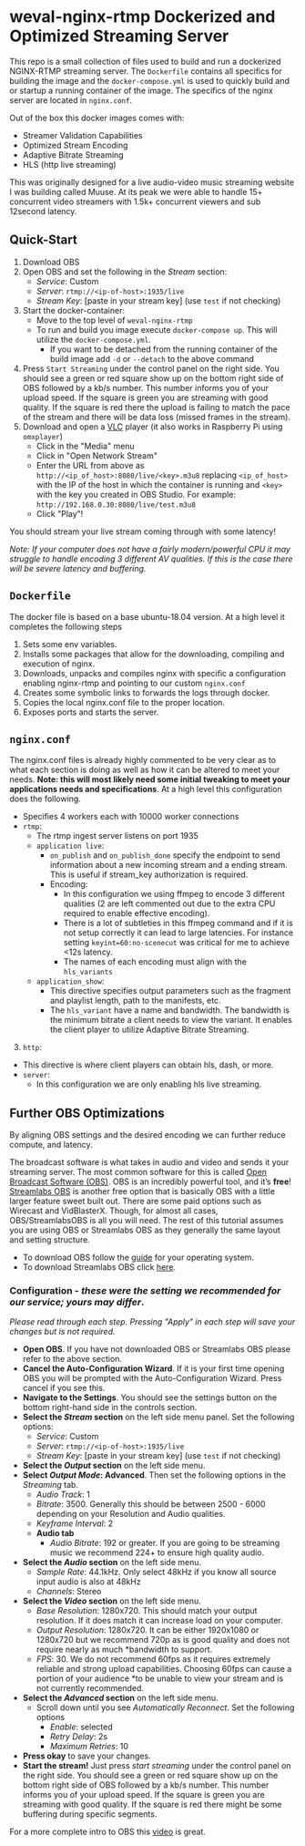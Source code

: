 # weval-nginx-rtmp Dockerized and Optimized Streaming Server
This repo is a small collection of files used to build and run a dockerized NGINX-RTMP streaming server. The `Dockerfile` contains all specifics for building the image and the `docker-compose.yml` is used to quickly build and or startup a running container of the image. The specifics of the nginx server are located in `nginx.conf`.

Out of the box this docker images comes with:
* Streamer Validation Capabilities
* Optimized Stream Encoding
* Adaptive Bitrate Streaming
* HLS (http live streaming)

This was originally designed for a live audio-video music streaming website I was building called Muuse. At its peak we were able to handle 15+ concurrent video streamers with 1.5k+ concurrent viewers and sub 12second latency.

## Quick-Start
1. Download OBS
2. Open OBS and set the following in the *Stream* section:
    * *Service*: Custom
    * *Server*: `rtmp://<ip-of-host>:1935/live`
    * *Stream Key*: [paste in your stream key] (use `test` if not checking)
3. Start the docker-container:
    * Move to the top level of `weval-nginx-rtmp`
    * To run and build you image execute `docker-compose up`. This will utilize the `docker-compose.yml`.
      * If you want to be detached from the running container of the build image add `-d` or `--detach` to the above command
4. Press `Start Streaming` under the control panel on the right side. You should see a green or red square show up on the bottom right side of OBS followed by a kb/s number. This number informs you of your upload speed. If the square is green you are streaming with good quality. If the square is red there the upload is failing to match the pace of the stream and there will be data loss (missed frames in the stream).
5. Download and open a [VLC](http://www.videolan.org/vlc/index.html) player (it also works in Raspberry Pi using `omxplayer`)
   * Click in the "Media" menu
   * Click in "Open Network Stream"
   * Enter the URL from above as `http://<ip_of_host>:8080/live/<key>.m3u8` replacing `<ip_of_host>` with the IP of the host in which the container is running and `<key>` with the key you created in OBS Studio. For example: `http://192.168.0.30:8080/live/test.m3u8`
   * Click "Play"!

You should stream your live stream coming through with some latency!

*Note: If your computer does not have a fairly modern/powerful CPU it may struggle to handle encoding 3 different AV qualities. If this is the case there will be severe latency and buffering.*


## `Dockerfile`
The docker file is based on a base ubuntu-18.04 version. At a high level it completes the following steps
1. Sets some env variables.
2. Installs some packages that allow for the downloading, compiling and execution of nginx.
3. Downloads, unpacks and compiles nginx with specific a configuration enabling nginx-rtmp and pointing to our custom `nginx.conf`
4. Creates some symbolic links to forwards the logs through docker.
5. Copies the local nginx.conf file to the proper location.
6. Exposes ports and starts the server.

## `nginx.conf`
The nginx.conf files is already highly commented to be very clear as to what each section is doing as well as how it can be altered to meet your needs. **Note: this will most likely need some initial tweaking to meet your applications needs and specifications**. At a high level this configuration does the following.
* Specifies 4 workers each with 10000 worker connections
* `rtmp`:
  * The rtmp ingest server listens on port 1935
  * `application live`:
    * `on_publish` and `on_publish_done` specify the endpoint to send information about a new incoming stream and a ending stream. This is useful if stream_key authorization is required.
    * Encoding:
      * In this configuration we using ffmpeg to encode 3 different qualities (2 are left commented out due to the extra CPU required to enable effective encoding).
      * There is a lot of subtleties in this ffmpeg command and if it is not setup correctly it can lead to large latencies. For instance setting `keyint=60:no-scenecut` was critical for me to achieve <12s latency.
      * The names of each encoding must align with the `hls_variants`
  * `application_show`:
    * This directive specifies output parameters such as the fragment and playlist length, path to the manifests, etc.
    * The `hls_variant` have a name and bandwidth. The bandwidth is the minimum bitrate a client needs to view the variant. It enables the client player to utilize Adaptive Bitrate Streaming.
3. `http`:
  * This directive is where client players can obtain hls, dash, or more.
  * `server`:
    * In this configuration we are only enabling hls live streaming.


## Further OBS Optimizations
By aligning OBS settings and the desired encoding we can further reduce compute, and latency.


The broadcast software is what takes in audio and video and sends it your streaming server. The most common software for this is called <a target="_blank" rel="noreferrer" href="https://obsproject.com/">Open Broadcast Software (OBS)</a>. OBS is an incredibly powerful tool, and it’s **free**! <a target="_blank" rel="noreferrer" href="https://streamlabs.com/">Streamlabs OBS</a> is another free option that is basically OBS with a little larger feature sweet built out. There are some paid options such as Wirecast and VidBlasterX. Though, for almost all cases, OBS/StreamlabsOBS is all you will need. The rest of this tutorial assumes you are using OBS or Streamlabs OBS as they generally the same layout and setting structure.
* To download OBS follow the <a target="_blank" rel="noreferrer" href="https://obsproject.com/">guide</a> for your operating system.
* To download Streamlabs OBS click <a target="_blank" rel="noreferrer" href="https://streamlabs.com/">here</a>.


### Configuration - *these were the setting we recommended for our service; yours may differ*.
*Please read through each step. Pressing "Apply" in each step will save your changes but is not required.*
* **Open OBS**. If you have not downloaded OBS or Streamlabs OBS please refer to the above section.
* **Cancel the Auto-Configuration Wizard**. If it is your first time opening OBS you will be prompted with the Auto-Configuration Wizard. Press cancel if you see this.
* **Navigate to the Settings**. You should see the settings button on the bottom right-hand side in the controls section.
* **Select the *Stream* section** on the left side menu panel. Set the following options:
    * *Service*: Custom
    * *Server*: `rtmp://<ip-of-host>:1935/live`
    * *Stream Key*: [paste in your stream key] (use `test` if not checking)
* **Select the *Output* section** on the left side menu.
* **Select *Output Mode*: Advanced**. Then set the following options in the *Streaming* tab.
  * *Audio Track*: 1
  * *Bitrate*: 3500. Generally this should be between 2500 - 6000 depending on your Resolution and Audio qualities.
  * *Keyframe Interval*: 2
  * **Audio tab**
    * *Audio Bitrate*: 192 or greater. If you are going to be streaming music we recommend 224+ to ensure high quality audio.
* **Select the *Audio* section** on the left side menu.
  * *Sample Rate*: 44.1kHz. Only select 48kHz if you know all source input audio is also at 48kHz
  * *Channels*: Stereo
* **Select the *Video* section** on the left side menu.
  * *Base Resolution*: 1280x720. This should match your output resolution. If it does match it can increase load on your computer.
  * *Output Resolution*: 1280x720. It can be either 1920x1080 or 1280x720 but we recommend 720p as is good quality and does not require nearly as much *bandwidth to support.
  * *FPS*: 30. We do not recommend 60fps as it requires extremely reliable and strong upload capabilities. Choosing 60fps can cause a portion of your audience *to be unable to view your stream and is not currently recommended.
* **Select the *Advanced* section** on the left side menu.
  * Scroll down until you see *Automatically Reconnect*. Set the following options
    * *Enable*: selected
    * *Retry Delay*: 2s
    * *Maximum Retries*: 10
* **Press okay** to save your changes.
* **Start the stream!** Just press *start streaming* under the control panel on the right side. You should see a green or red square show up on the bottom right side of OBS followed by a kb/s number. This number informs you of your upload speed. If the square is green you are streaming with good quality. If the square is red there might be some buffering during specific segments.

For a more complete intro to OBS this <a target="_blank" rel="noreferrer" href="https://www.youtube.com/watch?v=Muk9LfEWHeU&ab_channel=bai">video</a> is great.
